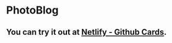 # PhotoBlog

## You can try it out at [Netlify - Github Cards](https://github-cards-f41c2c.netlify.app/).
